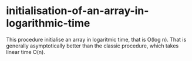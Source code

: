 # initialisation-of-an-array-in-logarithmic-time
This procedure initialise an array in logaritmic time, that is O(log n). That is generally asymptotically better than the classic procedure, which takes linear time O(n).
